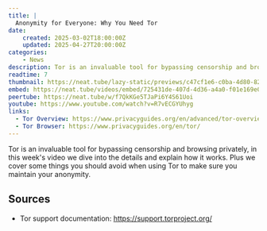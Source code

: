```yaml
---
title: |
  Anonymity for Everyone: Why You Need Tor
date:
    created: 2025-03-02T18:00:00Z
    updated: 2025-04-27T20:00:00Z
categories:
    - News
description: Tor is an invaluable tool for bypassing censorship and browsing privately, in this week's video we dive into the details and explain how it works. Plus we cover some things you should avoid when using Tor to make sure you maintain your anonymity.
readtime: 7
thumbnail: https://neat.tube/lazy-static/previews/c47cf1e6-c0ba-4d80-82fb-fde27e1569c5.jpg
embed: https://neat.tube/videos/embed/725431de-407d-4d36-a4a0-f01e169e0cad
peertube: https://neat.tube/w/f7QkKGe5TJaPi6Y4S61Uoi
youtube: https://www.youtube.com/watch?v=R7vECGYUhyg
links:
  - Tor Overview: https://www.privacyguides.org/en/advanced/tor-overview/
  - Tor Browser: https://www.privacyguides.org/en/tor/
---
```

Tor is an invaluable tool for bypassing censorship and browsing privately, in this week's video we dive into the details and explain how it works. Plus we cover some things you should avoid when using Tor to make sure you maintain your anonymity.

## Sources

- Tor support documentation: <https://support.torproject.org/>
